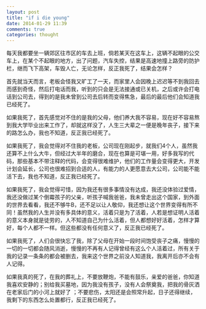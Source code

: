 ```yaml
---
layout: post
title: "if i die young"
date: 2014-01-29 11:39
comments: true
categories: thought
---
```

每天我都要坐一辆郊区往市区的车去上班，倘若某天在这车上，这辆不起眼的公交车上，在某个不起眼的地方，出了问题，汽车失控，结果是高速地撞上路旁的防护栏，继而飞下高架，车毁人亡，无论怎样，反正我死了，结果会怎样？

首先就当天而言，老板会怪我又旷工了一天，而家里人会因晚上迟迟等不到我回去而感到奇怪，然后打电话而我，听到的只会是无法接通或已关机，之后或许会打电话到公司去，得到的是我未曾到公司去后转而变得焦急，最后的最后他们会知道我已经死了。

如果我死了，首先感觉对不住的是我的父母，他们养大我不容易，现在好不容易熬到我大学毕业出来工作了，却就这样没了，人生三大辈之一便是晚年丧子，接下来的路怎么办，我也不知道，反正我已经死了。

如果我死了，我会觉得对不住我的老板，公司现在刚起步，就我们4个人，虽然我还算不上什么大牛，但经过大半年的磨合，现在也算是可堪一用，好多我写的代码，那些基本不带注释的代码，会变得很难维护，他们的工作量会变得更大，开发计划会延长，公司也很难招到合适的人，有能力的人更愿意去大公司，公司能不能活下去，我也不知道，反正我已经死了。

如果我死了，我会觉得可惜，因为我还有很多事情没有达成，我还没体验过爱情，我还没做过某个倒霉孩子的父亲，听孩子喊我爸爸，我未曾走出这个国家，到外面的世界去看看，我还不够牛B，还不足以让人敬仰，我还想让这个世界变得有所不同！虽然我的人生并没有多具体的意义，活着只是为了活着，人若是想证明人活着的意义本身就是徒劳的，人不知道自己为什么活着，但人都想好好活着，怎样才算好，每个人都不一样。但这些都没有任何意义了，反正我已经死了。

如果我死了，人们会很快忘了我，除了父母在开始一段时间饱受丧子之痛，慢慢的一切的一切都会随风消逝，慢慢的不再有人记得曾经有这么个人活着过，所有关于我的记录一条条的都会被删去，我来这个世界之前没人知道我，我离开后亦不会有人记得。

如果我真的死了，在我的葬礼上，不要放鞭炮，不能有鼓乐，亲爱的爸爸，你知道我喜欢安静的；别给我买墓地，因为我没有孩子，没有人会祭奠我，把我的骨灰洒在老家后门的小河上就好了 ；不要悲伤，太阳还是会照常升起，日子还得继续，我剩下的东西怎么处置都行，反正我已经死了。


